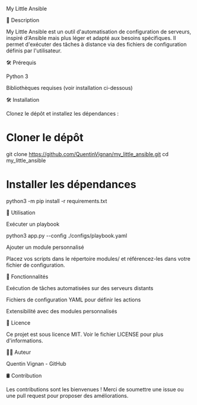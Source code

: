 My Little Ansible

📄 Description

My Little Ansible est un outil d'automatisation de configuration de serveurs, inspiré d'Ansible mais plus léger et adapté aux besoins spécifiques. Il permet d'exécuter des tâches à distance via des fichiers de configuration définis par l'utilisateur.

🛠 Prérequis

Python 3

Bibliothèques requises (voir installation ci-dessous)

🛠️ Installation

Clonez le dépôt et installez les dépendances :

# Cloner le dépôt
git clone https://github.com/QuentinVignan/my_little_ansible.git
cd my_little_ansible

# Installer les dépendances
python3 -m pip install -r requirements.txt

🚀 Utilisation

Exécuter un playbook

python3 app.py --config ./configs/playbook.yaml

Ajouter un module personnalisé

Placez vos scripts dans le répertoire modules/ et référencez-les dans votre fichier de configuration.

🌟 Fonctionnalités

Exécution de tâches automatisées sur des serveurs distants

Fichiers de configuration YAML pour définir les actions

Extensibilité avec des modules personnalisés

📑 Licence

Ce projet est sous licence MIT. Voir le fichier LICENSE pour plus d'informations.

👨‍💻 Auteur

Quentin Vignan - GitHub

🛢 Contribution

Les contributions sont les bienvenues ! Merci de soumettre une issue ou une pull request pour proposer des améliorations.
